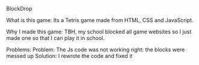 BlockDrop


What is this game: Its a Tetris game made from HTML, CSS and JavaScript.

Why I made this game: TBH, my school blocked all game websites so I just made one so that I can play it in school.

Problems:
Problem: The Js code was not working right: the blocks were messed up
Solution: I rewrote the code and fixed it
   
